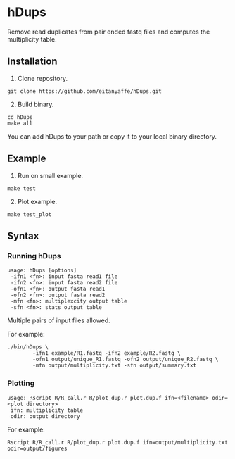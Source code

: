 # hDups

Remove read duplicates from pair ended fastq files and computes the multiplicity table.

## Installation

1. Clone repository.
```
git clone https://github.com/eitanyaffe/hDups.git
```

2. Build binary.
```
cd hDups
make all
```

You can add hDups to your path or copy it to your local binary directory.

## Example


1. Run on small example.
```
make test
```

2. Plot example.
```
make test_plot
```

## Syntax

### Running hDups

```
usage: hDups [options]
 -ifn1 <fn>: input fasta read1 file
 -ifn2 <fn>: input fasta read2 file
 -ofn1 <fn>: output fasta read1
 -ofn2 <fn>: output fasta read2
 -mfn <fn>: multiplexcity output table
 -sfn <fn>: stats output table
```

Multiple pairs of input files allowed.

For example:
```
./bin/hDups \
		-ifn1 example/R1.fastq -ifn2 example/R2.fastq \
		-ofn1 output/unique_R1.fastq -ofn2 output/unique_R2.fastq \
		-mfn output/multiplicity.txt -sfn output/summary.txt
```

### Plotting

```
usage: Rscript R/R_call.r R/plot_dup.r plot.dup.f ifn=<filename> odir=<plot directory>
 ifn: multiplicity table
 odir: output directory
```

For example:
```
Rscript R/R_call.r R/plot_dup.r plot.dup.f ifn=output/multiplicity.txt odir=output/figures
```